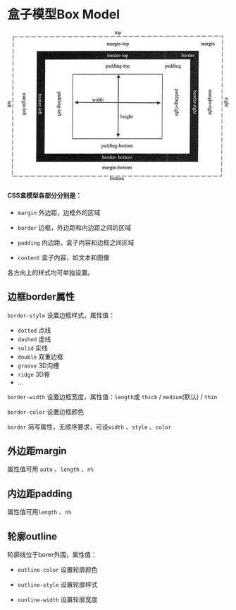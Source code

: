 # 盒子模型Box Model

![image](./img/BoxModel.png)

#### CSS盒模型各部分分别是：

- `margin`  外边距，边框外的区域

- `border`  边框，外边距和内边距之间的区域
- `padding`  内边距，盒子内容和边框之间区域
- `content`  盒子内容，如文本和图像

各方向上的样式均可单独设置。



## 边框border属性

`border-style`  设置边框样式，属性值：

- `dotted`  点线
- `dashed`  虚线
- `solid`  实线
- `double`  双重边框
- `groove`  3D沟槽
- `ridge`  3D脊
- ...



`border-width`  设置边框宽度，属性值：`length`或 `thick` / `medium`(默认) / `thin`



`border-color`  设置边框颜色



`border`  简写属性，无顺序要求，可设`width` 、`style` 、`color`



## 外边距margin

属性值可用 `auto` 、`length` 、`n%`



## 内边距padding

属性值可用`length` 、`n%`



## 轮廓outline

轮廓线位于borer外围，属性值：

- `outline-color`  设置轮廓颜色

- `outline-style`  设置轮廓样式
- `ounline-width`  设置轮廓宽度
